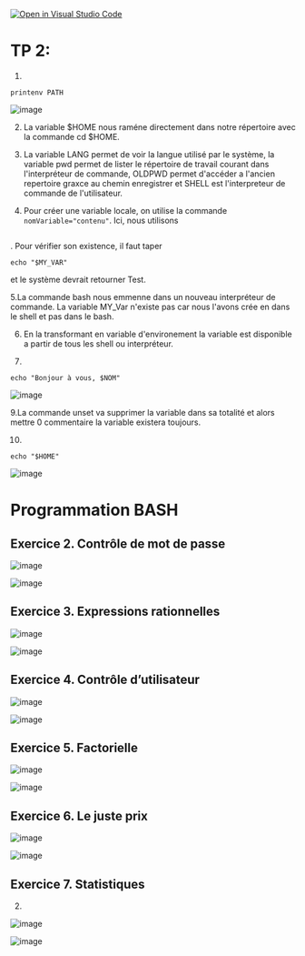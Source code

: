 [![Open in Visual Studio Code](https://classroom.github.com/assets/open-in-vscode-c66648af7eb3fe8bc4f294546bfd86ef473780cde1dea487d3c4ff354943c9ae.svg)](https://classroom.github.com/online_ide?assignment_repo_id=8465525&assignment_repo_type=AssignmentRepo)

# TP 2:
1.
```
printenv PATH
```
![image](https://user-images.githubusercontent.com/77662970/189591857-7fc5429b-3861-4470-ab75-0f3547f84e5b.png)

2. La variable $HOME nous raméne directement dans notre répertoire avec la commande cd $HOME.

3. La variable LANG permet de voir la langue utilisé par le système, la variable pwd permet de lister le répertoire de travail courant dans l'interpréteur de commande, OLDPWD permet d'accéder a l'ancien repertoire graxce au chemin enregistrer et SHELL est l'interpreteur de commande de l'utilisateur.

4.  Pour créer une variable locale, on utilise la commande ```nomVariable="contenu"```. Ici, nous utilisons 
```                                                                                                               MY_VAR="Test"  
``` 
. Pour vérifier son existence, il faut taper
```
echo "$MY_VAR"
```
et le système devrait retourner Test.

5.La commande bash nous emmenne dans un nouveau interpréteur de commande. La variable MY_Var n'existe pas car nous l'avons crée en dans le shell et pas dans le bash. 

6. En la transformant en variable d'environement la variable est disponible a partir de tous les shell ou interpréteur.

8. 
```
echo "Bonjour à vous, $NOM"
```

![image](https://user-images.githubusercontent.com/77662970/192109908-f9327558-7f05-40d4-8365-a8af1cb9faeb.png)


9.La commande unset va supprimer la variable dans sa totalité et alors mettre 0 commentaire la variable existera toujours.

10. 
```
echo "$HOME"
```

![image](https://user-images.githubusercontent.com/77662970/192109874-6eae28f2-2509-4bac-bb27-fbfaa7459725.png)


# Programmation BASH

## Exercice 2. Contrôle de mot de passe


![image](https://user-images.githubusercontent.com/77662970/189850690-81648897-a0a6-487d-b417-aae1a9d6f2f0.png)


![image](https://user-images.githubusercontent.com/77662970/189873329-f30beb8f-29da-482c-b0e3-788ac2894cb1.png)


## Exercice 3. Expressions rationnelles

![image](https://user-images.githubusercontent.com/77662970/189872006-505193e3-07dd-4c50-b32e-9e39d315fddf.png)


![image](https://user-images.githubusercontent.com/77662970/189872246-85d8079c-e94d-4e2e-8eaa-c35a6e4e1a4f.png)

## Exercice 4. Contrôle d’utilisateur

![image](https://user-images.githubusercontent.com/77662970/190355814-79235c66-7f20-430b-824d-704228b8073b.png)


![image](https://user-images.githubusercontent.com/77662970/190355958-8d388945-132a-483f-a743-a6a6743accbd.png)


## Exercice 5. Factorielle


![image](https://user-images.githubusercontent.com/77662970/190897766-bbba2828-1981-420e-8378-52258cbc9031.png)


![image](https://user-images.githubusercontent.com/77662970/190897787-39278698-be2f-481a-b6da-3d432d67dd6f.png)


## Exercice 6. Le juste prix


![image](https://user-images.githubusercontent.com/77662970/190899126-aec6980d-1282-40a2-9e3f-8aff24569cfa.png)



![image](https://user-images.githubusercontent.com/77662970/190899088-7de91e65-98eb-4117-86e9-273cb85d3d85.png)


## Exercice 7. Statistiques

2.
![image](https://user-images.githubusercontent.com/77662970/190920012-81edd3fe-827d-4053-a943-d3334f06257e.png)


![image](https://user-images.githubusercontent.com/77662970/190920055-e802ee2a-011a-41b5-8e8e-945492393e03.png)

